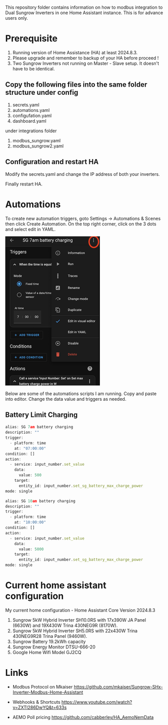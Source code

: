 This repository folder contains information on how to modbus integration to Dual Sungrow Inverters in one Home Assistant instance. This is for advance users only.

# Prerequisite

1. Running version of Home Assistance (HA) at least 2024.8.3.
2. Please upgrade and remember to backup of your HA before proceed ! 
3. Two Sungrow Inverters not running on Master - Slave setup. It doesn't have to be identical.

## Copy the following files into the same folder structure under config

1. secrets.yaml
2. automations.yaml
3. configufation.yaml
4. dashboard.yaml

under integrations folder
1. modbus_sungrow.yaml
2. modbus_sungrow2.yaml

## Configuration and restart HA

Modify the secrets.yaml and change the IP address of both your inverters.

Finally restart HA.

# Automations

To create new automation triggers, goto Settings -> Automations & Scenes then click Create Automation. On the top right corner, click on the 3 dots and select edit in YAML.

![EditInYaml](images/IMG_6544.PNG)

Below are some of the automations scripts I am running. 
Copy and paste into editor. Change the data value and triggers as needed.

## Battery Limit Charging

```jsx
alias: SG 7am battery charging
description: ""
trigger:
  - platform: time
    at: "07:00:00"
condition: []
action:
  - service: input_number.set_value
    data:
      value: 500
    target:
      entity_id: input_number.set_sg_battery_max_charge_power
mode: single

```

```jsx
alias: SG 10am battery charging
description: ""
trigger:
  - platform: time
    at: "10:00:00"
condition: []
action:
  - service: input_number.set_value
    data:
      value: 5000
    target:
      entity_id: input_number.set_sg_battery_max_charge_power
mode: single

```

# Current home assistant configuration

My current home configuration - Home Assistant Core Version 2024.8.3

1. Sungrow 5kW Hybrid Inverter SH10.0RS with 17x390W JA Panel (6630W) and 19X430W Trina 430NEG9R (8170W).
2. Sungrow 5kW Hybrid Inverter SH5.0RS with 22x430W Trina 430NEG9R28 Trina Panel (9460W).
3. Sungrow Battery 19.2kWh capacity
4. Sungrow Energy Monitor DTSU-666-20
5. Google Home Wifi Model GJ2CQ

# Links

- Modbus Protocol on Mkaiser https://github.com/mkaiser/Sungrow-SHx-Inverter-Modbus-Home-Assistant

- Webhooks & Shortcuts https://www.youtube.com/watch?v=ZXTI286DwYQ&t=633s

- AEMO Poll pricing https://github.com/cabberley/HA_AemoNemData
